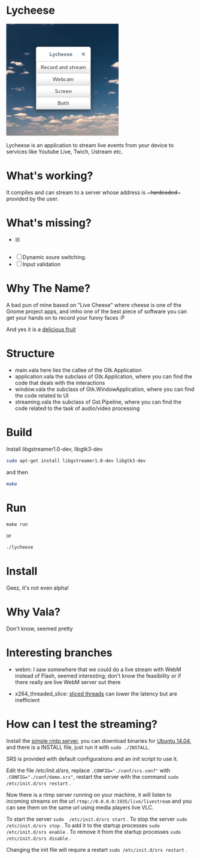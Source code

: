 Lycheese
========

![Lycheese running](/img/lycheese_screenshot.png)

Lycheese is an application to stream live events from your device to services like Youtube Live, Twich, Ustream etc.

# What's working?

It compiles and can stream to a server whose address is ~~~hardcoded~~~ provided by the user.

# What's missing?

- [x] ~~~Getting user input for the service url.~~~
- [ ] Dynamic soure switching.
- [ ] Input validation

# Why The Name?

A bad pun of mine based on "Live Cheese" where cheese is one of the Gnome project apps, and imho one of the best piece of software you can get your hands on to record your funny faces :P

And yes it is a [delicious fruit][lychee_on_wikipedia]

# Structure

- main.vala
	here lies the callee of the Gtk.Application
- application.vala
	the subclass of Gtk.Application, where you can find the code that deals with the interactions
- window.vala
	the subclass of Gtk.WindowApplication, where you can find the code related to UI
- streaming.vala
	the subclass of Gst.Pipeline, where you can find the code related to the task of audio/video processing

# Build

Install libgstreamer1.0-dev, libgtk3-dev

```bash
sudo apt-get install libgstreamer1.0-dev libgtk3-dev
```
and then

```bash
make
```

# Run

```
make run
```

or 

```bash
./lycheese
```

# Install

Geez, it's not even alpha!

# Why Vala?

Don't know, seemed pretty


# Interesting branches

 - webm: I saw somewhere that we could do a live stream with WebM instead of Flash, seemed interesting; don't know the feasibility or if there really are live WebM server out there

 - x264_threaded_slice: [sliced threads][sliced_thread] can lower the latency but are inefficient

# How can I test the streaming?

Install the [simple rmtp server][srs], you can download binaries for [Ubuntu 14.04][srs_binaries], and there is a INSTALL file, just run it with `sudo ./INSTALL`.

SRS is provided with default configurations and an init script to use it.

Edit the file _/etc/init.d/srs_, replace `.CONFIG="./conf/srs.conf"` with `.CONFIG="./conf/demo.srs"`, restart the server with the command `sudo /etc/init.d/srs restart` .

Now there is a rtmp server running on your machine, it will listen to incoming streams on the url `rtmp://0.0.0.0:1935/live/livestream` and you can see them on the same url using media players live VLC.

To start the server `sudo  /etc/init.d/srs start` .
To stop the server `sudo  /etc/init.d/srs stop` .
To add it to the startup processes `sudo /etc/init.d/srs enable` .
To remove it from the startup processes `sudo  /etc/init.d/srs disable` .

Changing the init file will require a restart `sudo /etc/init.d/srs restart` .

[lychee_on_wikipedia]: https://en.wikipedia.org/wiki/Lychee
[sliced_thread]: http://gstreamer.freedesktop.org/data/doc/gstreamer/head/gst-plugins-ugly-plugins/html/gst-plugins-ugly-plugins-x264enc.html#GstX264Enc--sliced-threads
[srs]: https://github.com/simple-rtmp-server/srs
[srs_binaries]: http://winlinvip.github.io/srs.release/releases/
